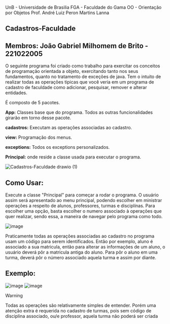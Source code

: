 
UnB - Universidade de Brasilia
FGA - Faculdade do Gama
OO - Orientação por Objetos
Prof. André Luiz Peron Martins Lanna

## Cadastros-Faculdade






Membros:
João Gabriel Milhomem de Brito - 221022005
----------------------------------------------------------

O seguinte programa foi criado como trabalho para exercitar os conceitos de programação orientada a objeto, exercitando tanto nos seus fundamentos, quanto no tratamento de exceções de java. Tem o intuito de realizar todas as operações tipicas que você veria em um programa de cadastro de faculdade como adicionar, pesquisar, remover e alterar entidades.

É composto de 5 pacotes.


**App:**  Classes base que do programa. Todos as outras funcionalidades girarão em torno desse pacote.




**cadastros:** Executam as operações associadas ao cadastro.



**view:** Programação dos menus.



**exceptions:** Todos os exceptions personalizados.



**Principal:** onde reside a classe usada para executar o programa.

![Cadastros-Faculdade drawio (1)](https://github.com/user-attachments/assets/af41f93e-c64a-40a9-96b8-9aad9267472b)

## Como Usar:


Execute a classe "Principal" para começar a rodar o programa. O usuário assim será apresentado ao menu principal, podendo escolher em ministrar operações a respeito de alunos, professores, turmas e disciplínas. Para escolher uma opção, basta escolher o numero associado à operações que quer realizar, sendo essa, a maneira de navegar pelo programa como todo.

![image](https://github.com/user-attachments/assets/cb950b29-34a3-4316-9af2-5151a6c06fb8)


Praticamente todas as operações associadas ao cadastro no programa usam um código para serem identificados. Então por exemplo, aluno é associado a sua matricula, então para alterar as informações de um aluno, o usuário deverá pôr a matricula antiga do aluno. Para pôr o aluno em uma turma, deverá pôr o número associado aquela turma e assim por diante.

## Exemplo:

![image](https://github.com/user-attachments/assets/26de5d5b-0a75-4bef-b1c7-9c6bf6b86d81)
![image](https://github.com/user-attachments/assets/22931b4b-6a7c-4170-b2fc-38cd8e57230f)




> [!WARNING]
> Todas as operações são relativamente simples de entender. Porém uma atenção extra é requerida no cadastro de turmas, pois sem código de disciplina associado, ou/e professor, aquela turma não poderá ser criada
